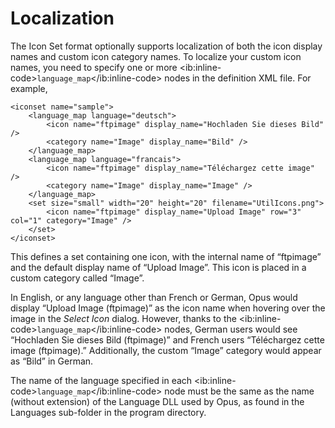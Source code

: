 # Localization

The Icon Set format optionally supports localization of both the icon display names and custom icon category names. To localize your custom icon names, you need to specify one or more \<ib:inline-code\>`language_map`\</ib:inline-code\> nodes in the definition XML file. For example,

    <iconset name="sample">
        <language_map language="deutsch">
            <icon name="ftpimage" display_name="Hochladen Sie dieses Bild" />
            <category name="Image" display_name="Bild" />
        </language_map>
        <language_map language="francais">
            <icon name="ftpimage" display_name="Téléchargez cette image" />
            <category name="Image" display_name="Image" />
        </language_map>
        <set size="small" width="20" height="20" filename="UtilIcons.png">
            <icon name="ftpimage" display_name="Upload Image" row="3" col="1" category="Image" />
        </set>
    </iconset>

This defines a set containing one icon, with the internal name of “ftpimage” and the default display name of “Upload Image”. This icon is placed in a custom category called “Image”.

In English, or any language other than French or German, Opus would display “Upload Image (ftpimage)” as the icon name when hovering over the image in the *Select Icon* dialog. However, thanks to the \<ib:inline-code\>`language_map`\</ib:inline-code\> nodes, German users would see “Hochladen Sie dieses Bild (ftpimage)” and French users “Téléchargez cette image (ftpimage).” Additionally, the custom “Image” category would appear as “Bild” in German.

The name of the language specified in each \<ib:inline-code\>`language_map`\</ib:inline-code\> node must be the same as the name (without extension) of the Language DLL used by Opus, as found in the Languages sub-folder in the program directory.
